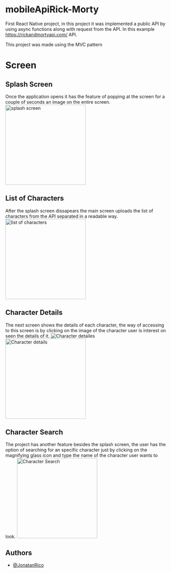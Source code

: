 
# mobileApiRick-Morty


First React Native project, in this project it was
implemented a public API by using async functions along with request from the API. In this example https://rickandmortyapi.com/ API. 

This project was made using the MVC pattern

# Screen




## Splash Screen

Once the application opens it has the feature of popping at the screen for a couple of seconds
an image on the entire screen.
<img src="https://user-images.githubusercontent.com/69483854/159099395-7b78a5dc-cc06-478b-84c3-1a8c7568b2fe.png" width="250" alt="splash screen">



## List of Characters

After the splash screen dissapears the main screen uploads the list of characters from the API
separated in a readable way.
<img src="https://user-images.githubusercontent.com/69483854/159099375-1be457b2-d4ad-43c1-a6be-d7dcd46c3a07.png" width="250"
alt="list of characters">
## Character Details

The next screen shows the details of each character, the way of accessing 
to this screen is by clicking on the image of the character user is interest 
on seen the details of it.
![Character detailes]()
<img src="https://user-images.githubusercontent.com/69483854/159099253-b1d38747-e1a1-4f8a-a0c9-996e175a9462.png" width="250" alt="Character details">
## Character Search

The project has another feature besides the splash screen, the user has the 
option of searching for an specific character just by clicking on the magnifying glass icon
and type the name of the character user wants to look.
<img src="https://user-images.githubusercontent.com/69483854/159099341-a1e0f7dd-948b-4ebb-80b2-0ba9527163de.png" width="250" alt="Character Search">

## Authors

- [@JonatanRico](https://github.com/Jocarico)

